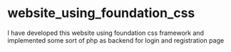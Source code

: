 # website_using_foundation_css
I have developed this website using foundation css framework and implemented some sort of php as backend for login and registration page
